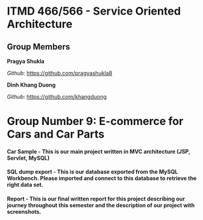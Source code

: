 # ITMD 466/566 - Service Oriented Architecture

## Group Members    
 **Pragya Shukla**
 
 *Github*: https://github.com/pragyashukla8
 
 **Dinh Khang Duong**
 
 *Github*: https://github.com/khangduong
 
 # Group Number 9: E-commerce for Cars and Car Parts


#### Car Sample - This is our main project written in MVC architecture (JSP, Servlet, MySQL) 

#### SQL dump export - This is our database exported from the MySQL Workbench. Please imported and connect to this database to retrieve the right data set. 

#### Report - This is our final written report for this project describing our journey throughout this semester and the description of our project with screenshots. 
  
  
  
 
